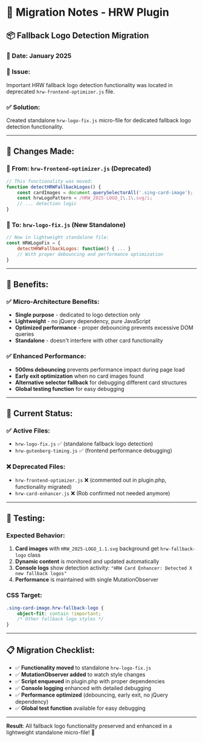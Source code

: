 # 🔄 **Migration Notes - HRW Plugin**

## **📦 Fallback Logo Detection Migration**

### **📅 Date**: January 2025

### **🎯 Issue**: 
Important HRW fallback logo detection functionality was located in deprecated `hrw-frontend-optimizer.js` file.

### **✅ Solution**: 
Created standalone `hrw-logo-fix.js` micro-file for dedicated fallback logo detection functionality.

---

## **🔧 Changes Made:**

### **📁 From: `hrw-frontend-optimizer.js` (Deprecated)**
```javascript
// This functionality was moved:
function detectHRWFallbackLogos() {
    const cardImages = document.querySelectorAll('.sing-card-image');
    const hrwLogoPattern = /HRW_2025-LOGO_1\.1\.svg/i;
    // ... detection logic
}
```

### **📁 To: `hrw-logo-fix.js` (New Standalone)**
```javascript
// Now in lightweight standalone file:
const HRWLogoFix = {
    detectHRWFallbackLogos: function() { ... }
    // With proper debouncing and performance optimization
}
```

---

## **🎯 Benefits:**

### **✅ Micro-Architecture Benefits:**
- **Single purpose** - dedicated to logo detection only
- **Lightweight** - no jQuery dependency, pure JavaScript
- **Optimized performance** - proper debouncing prevents excessive DOM queries
- **Standalone** - doesn't interfere with other card functionality

### **✅ Enhanced Performance:**
- **500ms debouncing** prevents performance impact during page load
- **Early exit optimization** when no card images found
- **Alternative selector fallback** for debugging different card structures
- **Global testing function** for easy debugging

---

## **🚀 Current Status:**

### **✅ Active Files:**
- `hrw-logo-fix.js` ✅ (standalone fallback logo detection)
- `hrw-gutenberg-timing.js` ✅ (frontend performance debugging)

### **❌ Deprecated Files:**
- `hrw-frontend-optimizer.js` ❌ (commented out in plugin.php, functionality migrated)
- `hrw-card-enhancer.js` ❌ (Rob confirmed not needed anymore)

---

## **🧪 Testing:**

### **Expected Behavior:**
1. **Card images** with `HRW_2025-LOGO_1.1.svg` background get `hrw-fallback-logo` class
2. **Dynamic content** is monitored and updated automatically
3. **Console logs** show detection activity: `"HRW Card Enhancer: Detected X new fallback logos"`
4. **Performance** is maintained with single MutationObserver

### **CSS Target:**
```css
.sing-card-image.hrw-fallback-logo {
    object-fit: contain !important;
    /* Other fallback logo styles */
}
```

---

## **📋 Migration Checklist:**

- ✅ **Functionality moved** to standalone `hrw-logo-fix.js` 
- ✅ **MutationObserver added** to watch style changes
- ✅ **Script enqueued** in plugin.php with proper dependencies
- ✅ **Console logging** enhanced with detailed debugging
- ✅ **Performance optimized** (debouncing, early exit, no jQuery dependency)
- ✅ **Global test function** available for easy debugging

---

**Result**: All fallback logo functionality preserved and enhanced in a lightweight standalone micro-file! 🎉 